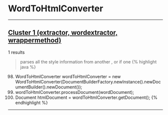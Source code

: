 # WordToHtmlConverter

***

## [Cluster 1 (extractor, wordextractor, wrappermethod)](./1)
1 results
> parses all the style information from another , or if one 
{% highlight java %}
98. WordToHtmlConverter wordToHtmlConverter = new WordToHtmlConverter(DocumentBuilderFactory.newInstance().newDocumentBuilder().newDocument());
99. wordToHtmlConverter.processDocument(wordDocument);
100. Document htmlDocument = wordToHtmlConverter.getDocument();
{% endhighlight %}

***

